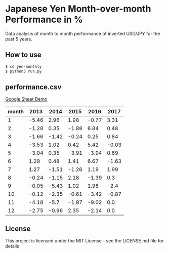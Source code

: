 # Japanese Yen Month-over-month Performance in %

Data analysis of month to month performance of inverted USD/JPY for the past 5 years.

How to use
----

```sh
$ cd yen-monthly
$ python3 run.py 
```

performance.csv
----

[Google Sheet Demo](https://docs.google.com/spreadsheets/d/1UdSO-5AiD-T5ZmmoPL5wUdog-0laok--UN96LRm4EAA/edit#gid=0)

month  |  2013   |  2014   |  2015   |  2016   |  2017
-------|---------|---------|---------|---------|-------
1      |  -5.46  |  2.96   |  1.98   |  -0.77  |  3.31
2      |  -1.28  |  0.35   |  -1.88  |  6.84   |  0.48
3      |  -1.66  |  -1.42  |  -0.24  |  0.25   |  0.84
4      |  -3.53  |  1.02   |  0.42   |  5.42   |  -0.03
5      |  -3.04  |  0.35   |  -3.91  |  -3.94  |  0.69
6      |  1.29   |  0.48   |  1.41   |  6.67   |  -1.63
7      |  1.27   |  -1.51  |  -1.26  |  1.19   |  1.99
8      |  -0.24  |  -1.15  |  2.18   |  -1.39  |  0.3
9      |  -0.05  |  -5.43  |  1.02   |  1.98   |  -2.4
10     |  -0.12  |  -2.35  |  -0.61  |  -3.42  |  -0.87
11     |  -4.18  |  -5.7   |  -1.97  |  -9.02  |  0.0
12     |  -2.75  |  -0.96  |  2.35   |  -2.14  |  0.0

License
----

This project is licensed under the MIT License - see the LICENSE.md file for details

